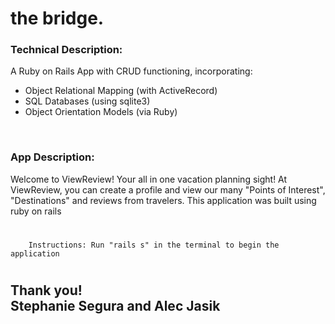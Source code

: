 # the bridge.
### Technical Description: 
A Ruby on Rails App with CRUD functioning, incorporating:
* Object Relational Mapping (with ActiveRecord)
* SQL Databases (using sqlite3)
* Object Orientation Models (via Ruby)

<br />

### App Description:
Welcome to ViewReview! Your all in one vacation planning sight! At ViewReview, you can create a profile and view our many "Points of Interest", "Destinations" and reviews from travelers. This application was built using ruby on rails
#
        Instructions: Run "rails s" in the terminal to begin the application
#

## Thank you! <br> Stephanie Segura and Alec Jasik